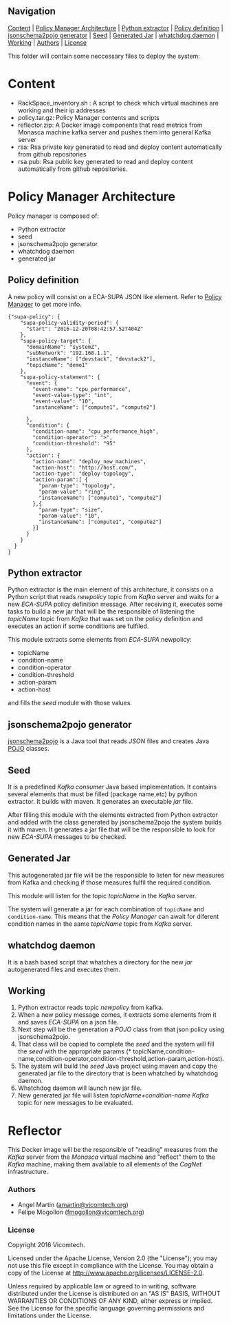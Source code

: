 
## Navigation
[Content][] | [Policy Manager Architecture][] | [Python extractor][] | [Policy definition][] | [jsonschema2pojo generator][] | [Seed][] | [Generated Jar][] | [whatchdog daemon][] | [Working][] | [Authors][] | [License][]

This folder will contain some neccessary files to deploy the system:

# Content

* RackSpace_inventory.sh : A script to check which virtual machines are working and their ip addresses
* policy.tar.gz: Policy Manager contents and scripts
* reflector.zip: A Docker image components that read metrics from Monasca machine kafka server and pushes them into general Kafka server
* rsa: Rsa private key generated to read and deploy content automatically from github repositories
* rsa.pub: Rsa public key generated to read and deploy content automatically from github repositories. 

# Policy Manager Architecture

Policy manager is composed of:

* Python extractor
* seed
* jsonschema2pojo generator
* whatchdog daemon
* generated jar

## Policy definition

A new policy will consist on a ECA-SUPA JSON like element. Refer to [Policy Manager](https://github.com/CogNet-5GPPP/Apis_public/tree/master/helloworlds/policy#policy-definition) to get more info.

```
{"supa-policy": {
    "supa-policy-validity-period": {
      "start": "2016-12-20T08:42:57.527404Z"
    },
    "supa-policy-target": {
      "domainName": "systemZ",
      "subNetwork": "192.168.1.1",
      "instanceName": ["devstack", "devstack2"],
      "topicName": "demo1"
    },
    "supa-policy-statement": {
      "event": {
        "event-name": "cpu_performance",
        "event-value-type": "int",
        "event-value": "10",
        "instanceName": ["compute1", "compute2"]

      },
      "condition": {
        "condition-name": "cpu_performance_high",
        "condition-operator": ">",
        "condition-threshold": "95"
      },
      "action": {
        "action-name": "deploy_new_machines",
        "action-host": "http://host.com/",
        "action-type": "deploy-topology",
        "action-param":[ {
          "param-type": "topology",
          "param-value": "ring",
          "instanceName": ["compute1", "compute2"]
        },{
          "param-type": "size",
          "param-value": "10",
          "instanceName": ["compute1", "compute2"]
        }]
      }
    }
  }
}
```


## Python extractor

Python extractor is the main element of this architecture, it consists on a Python script that reads *newpolicy* topic from *Kafka* server and waits for a new *ECA-SUPA* policy definition message. After receiving it, executes some tasks to build a new jar that will be the responsible of listening the *topicName* topic from *Kafka* that was set on the policy definition and executes an action if some conditions are fulfiled.

This module extracts some elements from *ECA-SUPA* newpolicy:

* topicName
* condition-name
* condition-operator
* condition-threshold
* action-param
* action-host

and fills the *seed* module with those values.


## jsonschema2pojo generator


[jsonschema2pojo](http://www.jsonschema2pojo.org/) is a Java tool that reads *JSON* files  and creates Java [POJO](https://spring.io/understanding/POJO) classes.

## Seed

It is a predefined *Kafka consumer* Java based implementation.
It contains several elements that must be filled (package name,etc) by python extractor.
It builds with maven.
It generates an executable *jar* file.

After filling this module with the elements extracted from Python extractor and added with the class generated by jsonschema2pojo the system builds it with maven. It generates a jar file that will be the responsible to look for new *ECA-SUPA* messages to be checked.

## Generated Jar

This autogenerated jar file will be the responsible to listen for new measures from Kafka and checking if those measures fulfil the required condition.

This module will listen for the topic *topicName* in the *Kafka* server.

The system will generate a jar for each combination of ```topicName``` and ```condition-name```. This means that the *Policy Manager* can await for diferent condition names in the same *topicName* topic from *Kafka* server.

## whatchdog daemon

It is a bash based script that whatches a directory for the new *jar* autogenerated files and executes them.

## Working

1. Python extractor reads topic *newpolicy* from kafka.
2. When a new policy message comes, it extracts some elements from it and saves *ECA-SUPA* on a json file.
3. Next step will be the generation a *POJO* class from that json policy using jsonschema2pojo.
4. That class will be copied to complete the *seed* and the system will fill the *seed* with the appropriate params (* topicName,condition-name,condition-operator,condition-threshold,action-param,action-host).
5. The system will build the *seed* Java project using maven and copy the generated jar file to the directory that is been whatched by whatchdog daemon.
6. Whatchdog daemon will launch new jar file.
7. New generated jar file will listen *topicName+condition-name* *Kafka* topic for new messages to be evaluated.


# Reflector

This Docker image will be the responsible of "reading" measures from the *Kafka* server from the *Monasca* virtual machine and "reflect" them to the *Kafka* machine, making them available to all elements of the *CogNet* infrastructure.

### Authors


- Angel Martin (amartin@vicomtech.org)
- Felipe Mogollon (fmogollon@vicomtech.org)

### License


Copyright 2016 Vicomtech.

Licensed under the Apache License, Version 2.0 (the "License"); you may not use this file except in compliance with the License. You may obtain a copy of the License at http://www.apache.org/licenses/LICENSE-2.0.

Unless required by applicable law or agreed to in writing, software distributed under the License is distributed on an "AS IS" BASIS, WITHOUT WARRANTIES OR CONDITIONS OF ANY KIND, either express or implied. See the License for the specific language governing permissions and limitations under the License.

[Content]: #content
[Policy definition]: #policy-definition
[Policy Manager Architecture]: #policy-manager-architecture
[Python extractor]: #python-extractor
[jsonschema2pojo generator]: #jsonschema2pojo-generator
[Seed]: #seed
[Generated Jar]: #generated-jar
[whatchdog daemon]: #whatchdog-daemon
[Reflector]: #reflector
[Working]: #working
[Authors]: #authors
[License]: #license